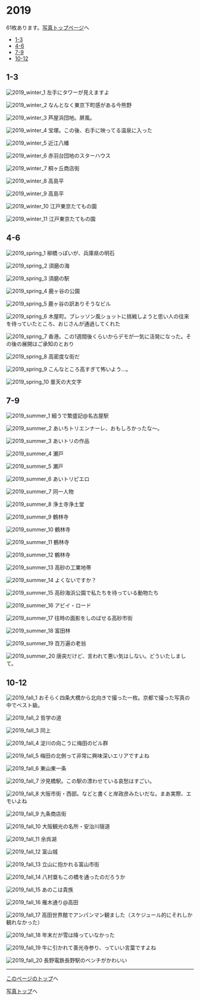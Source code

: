 # 2019

61枚あります。[写真トップページ](https://keisato0.github.io/pics/)へ

- [1-3](#1-3)
- [4-6](#4-6)
- [7-9](#7-9)
- [10-12](#10-12)

## 1-3

![2019_winter_1](../pics/2019/winter_1.jpg)
左手にタワーが見えますよ

![2019_winter_2](../pics/2019/winter_2.jpg)
なんとなく東京下町感がある今熊野

![2019_winter_3](../pics/2019/winter_3.jpg)
芦屋浜団地。屏風。

![2019_winter_4](../pics/2019/winter_4.jpg)
宝塚。この後、右手に映ってる温泉に入った

![2019_winter_5](../pics/2019/winter_5.jpg)
近江八幡

![2019_winter_6](../pics/2019/winter_6.jpg)
赤羽台団地のスターハウス

![2019_winter_7](../pics/2019/winter_7.jpg)
桐ヶ丘商店街

![2019_winter_8](../pics/2019/winter_8.jpg)
高島平

![2019_winter_9](../pics/2019/winter_9.jpg)
高島平

![2019_winter_10](../pics/2019/winter_10.jpg)
江戸東京たてもの園

![2019_winter_11](../pics/2019/winter_11.jpg)
江戸東京たてもの園

## 4-6

![2019_spring_1](../pics/2019/spring_1.jpg)
柳橋っぽいが、兵庫県の明石

![2019_spring_2](../pics/2019/spring_2.jpg)
須磨の海

![2019_spring_3](../pics/2019/spring_3.jpg)
須磨の駅

![2019_spring_4](../pics/2019/spring_4.jpg)
鹿ヶ谷の公園

![2019_spring_5](../pics/2019/spring_5.jpg)
鹿ヶ谷の訳ありそうなビル

![2019_spring_6](../pics/2019/spring_6.jpg)
木屋町。ブレッソン風ショットに挑戦しようと思い人の往来を待っていたところ、おじさんが通過してくれた

![2019_spring_7](../pics/2019/spring_7.jpg)
香港。この1週間後くらいからデモが一気に活発になった。その後の展開はご承知のとおり

![2019_spring_8](../pics/2019/spring_8.jpg)
高密度な街だ

![2019_spring_9](../pics/2019/spring_9.jpg)
こんなところ高すぎて怖いよう...。

![2019_spring_10](../pics/2019/spring_10.jpg)
曇天の大文字

## 7-9

![2019_summer_1](../pics/2019/summer_1.jpg)
細うで繁盛記@名古屋駅

![2019_summer_2](../pics/2019/summer_2.jpg)
あいちトリエンナーレ、おもしろかったな〜。

![2019_summer_3](../pics/2019/summer_3.jpg)
あいトリの作品

![2019_summer_4](../pics/2019/summer_4.jpg)
瀬戸

![2019_summer_5](../pics/2019/summer_5.jpg)
瀬戸

![2019_summer_6](../pics/2019/summer_6.jpg)
あいトリピエロ

![2019_summer_7](../pics/2019/summer_7.jpg)
同一人物

![2019_summer_8](../pics/2019/summer_8.jpg)
浄土寺浄土堂

![2019_summer_9](../pics/2019/summer_9.jpg)
鶴林寺

![2019_summer_10](../pics/2019/summer_10.jpg)
鶴林寺

![2019_summer_11](../pics/2019/summer_11.jpg)
鶴林寺

![2019_summer_12](../pics/2019/summer_12.jpg)
鶴林寺

![2019_summer_13](../pics/2019/summer_13.jpg)
高砂の工業地帯

![2019_summer_14](../pics/2019/summer_14.jpg)
よくないですか？

![2019_summer_15](../pics/2019/summer_15.jpg)
高砂海浜公園で私たちを待っている動物たち

![2019_summer_16](../pics/2019/summer_16.jpg)
アビイ・ロード

![2019_summer_17](../pics/2019/summer_17.jpg)
往時の面影をしのばせる高砂市街

![2019_summer_18](../pics/2019/summer_18.jpg)
富田林

![2019_summer_19](../pics/2019/summer_19.jpg)
百万遍の老翁

![2019_summer_20](../pics/2019/summer_20.jpg)
唐突だけど、言われて悪い気はしない。どういたしまして。

## 10-12

![2019_fall_1](../pics/2019/fall_1.jpg)
おそらく四条大橋から北向きで撮った一枚。京都で撮った写真の中でベスト級。

![2019_fall_2](../pics/2019/fall_2.jpg)
哲学の道

![2019_fall_3](../pics/2019/fall_3.jpg)
同上

![2019_fall_4](../pics/2019/fall_4.jpg)
淀川の向こうに梅田のビル群

![2019_fall_5](../pics/2019/fall_5.jpg)
梅田の北側って非常に興味深いエリアですよね

![2019_fall_6](../pics/2019/fall_6.jpg)
東山東一条

![2019_fall_7](../pics/2019/fall_7.jpg)
汐見橋駅。この駅の漂わせている哀愁はすごい。

![2019_fall_8](../pics/2019/fall_8.jpg)
大阪市街・西部。などと書くと岸政彦みたいだな。まあ実際、エモいよね

![2019_fall_9](../pics/2019/fall_9.jpg)
九条商店街

![2019_fall_10](../pics/2019/fall_10.jpg)
大阪観光の名所・安治川隧道

![2019_fall_11](../pics/2019/fall_11.jpg)
余呉湖

![2019_fall_12](../pics/2019/fall_12.jpg)
富山城

![2019_fall_13](../pics/2019/fall_13.jpg)
立山に抱かれる富山市街

![2019_fall_14](../pics/2019/fall_14.jpg)
八村塁もこの橋を通ったのだろうか

![2019_fall_15](../pics/2019/fall_15.jpg)
あのこは貴族

![2019_fall_16](../pics/2019/fall_16.jpg)
雁木通り@高田

![2019_fall_17](../pics/2019/fall_17.jpg)
高田世界館でアンパンマン観ました（スケジュール的にそれしか観れなかった）

![2019_fall_18](../pics/2019/fall_18.jpg)
年末だが雪は降っていなかった

![2019_fall_19](../pics/2019/fall_19.jpg)
牛に引かれて善光寺参り、っていい言葉ですよね

![2019_fall_20](../pics/2019/fall_20.jpg)
長野電鉄長野駅のベンチがかわいい

---
[このページのトップ](#2019)へ

[写真トップ](https://keisato0.github.io/pics/)へ
